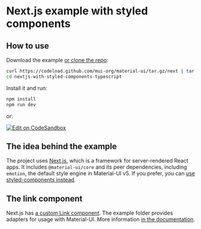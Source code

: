 # Next.js example with styled components

## How to use

Download the example [or clone the repo](https://github.com/mui-org/material-ui):

```sh
curl https://codeload.github.com/mui-org/material-ui/tar.gz/next | tar -xz --strip=2  material-ui-next/examples/nextjs-with-styled-components-typescript
cd nextjs-with-styled-components-typescript
```

Install it and run:

```sh
npm install
npm run dev
```

or:

[![Edit on CodeSandbox](https://codesandbox.io/static/img/play-codesandbox.svg)](https://codesandbox.io/s/github/mui-org/material-ui/tree/HEAD/examples/nextjs-with-styled-components-typescript)

## The idea behind the example

The project uses [Next.js](https://github.com/zeit/next.js), which is a framework for server-rendered React apps. It includes `@material-ui/core` and its peer dependencies, including `emotion`, the default style engine in Material-UI v5. If you prefer, you can [use styled-components instead](https://next.material-ui.com/guides/interoperability/#styled-components).

## The link component

Next.js has [a custom Link component](https://nextjs.org/docs/api-reference/next/link).
The example folder provides adapters for usage with Material-UI.
More information [in the documentation](https://next.material-ui.com/guides/routing/#next-js).
